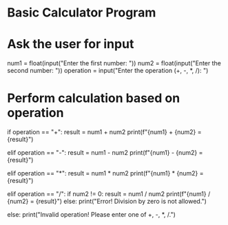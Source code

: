 # Basic Calculator Program

# Ask the user for input
num1 = float(input("Enter the first number: "))
num2 = float(input("Enter the second number: "))
operation = input("Enter the operation (+, -, *, /): ")

# Perform calculation based on operation
if operation == "+":
    result = num1 + num2
    print(f"{num1} + {num2} = {result}")

elif operation == "-":
    result = num1 - num2
    print(f"{num1} - {num2} = {result}")

elif operation == "*":
    result = num1 * num2
    print(f"{num1} * {num2} = {result}")

elif operation == "/":
    if num2 != 0:
        result = num1 / num2
        print(f"{num1} / {num2} = {result}")
    else:
        print("Error! Division by zero is not allowed.")

else:
    print("Invalid operation! Please enter one of +, -, *, /.")

